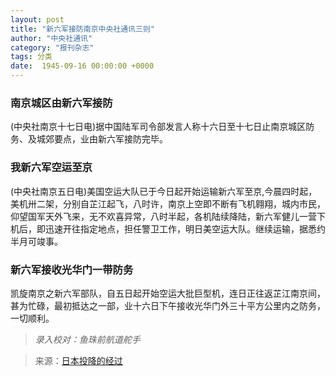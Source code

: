 ```yaml
---
layout: post
title: "新六军接防南京中央社通讯三则"
author: "中央社通讯"
category: "报刊杂志"
tags: 分类
date:  1945-09-16 00:00:00 +0000
---
```

### 南京城区由新六军接防
(中央社南京十七日电)据中国陆军司令部发言人称十六日至十七日止南京城区防务、及城郊要点，业由新六军接防完毕。



### 我新六军空运至京
(中央社南京五日电)美国空运大队已于今日起开始运输新六军至京,今晨四时起，美机卅二架，分别自芷江起飞，八时许，南京上空即不断有飞机翱翔，城内市民，仰望国军天外飞来，无不欢喜异常，八时半起，各机陆续降陆，新六军健儿一营下机后，即迅速开往指定地点，担任警卫工作，明日美空运大队。继续运输，据悉约半月可竣事。



### 新六军接收光华门一带防务
凯旋南京之新六军部队，自五日起开始空运大批巨型机，连日正往返芷江南京间，甚为忙碌，最初抵达之一部，业十六日下午接收光华门外三十平方公里内之防务，一切顺利。


> *录入校对：鱼珠前航道舵手*

> 来源：[日本投降的经过](https://www.modernhistory.org.cn/#/Detailedreading?fileCode=9999_ts_00522313&treeId=178271955&uniqTag&dirCode=22b9f7cce8c54c83b12adb29c23b7511&bzId&qkTitle&imageUrl=https%3A%2F%2Fiiif.modernhistory.org.cn%2Fiiif%2F2%2F9999_ts_00522313%252F9999_ts_00522313_00118.jpg&contUrl=https%3A%2F%2Fkrwxk-prod.oss-cn-beijing.aliyuncs.com%2F9999_ts_00522313%2F9999_ts_00522313.json)


